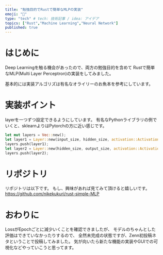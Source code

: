 ```yaml
---
title: "勉強目的でRustで簡単なMLPの実装"
emoji: "🌟"
type: "tech" # tech: 技術記事 / idea: アイデア
topics: ["Rust","Machine Learning","Neural Network"]
published: true
---
```


# はじめに
Deep Learningを触る機会があったので、両方の勉強目的を含めて
Rustで簡単なMLP(Multi Layer Perceptron)の実装をしてみました。

基本的には実装アルゴリズは有名なオライリーのお魚本を参考にしています。

# 実装ポイント
layerを一つずつ設定できるようにしています。
有名なPythonライブラリの例でいくと、sklearnよりはPytorchの方に近い感じです。
```rust
let mut layers = Vec::new();
let layer1 = Layer::new(input_size, hidden_size, activation::Activation::Relu);
layers.push(layer1);
let layer2 = Layer::new(hidden_size, output_size, activation::Activation::Sigmoid);
layers.push(layer2);
```

# リポジトリ
リポジトリは以下です。
もし、興味があれば見てみて頂けると嬉しいです。
https://github.com/nikekukuri/rust-simple-MLP

# おわりに
LossがEpochごとに減少いくことを確認できましたが、
モデルのちゃんとした評価はできていなかったりするので、
全然未完成の状態ですが、Zenn初投稿ネタということで投稿してみました。
気が向いたら新たな機能の実装やGUIでの可視化などやっていこうと思ってます。
